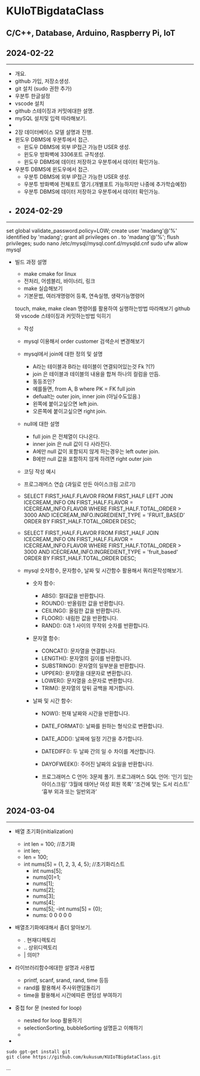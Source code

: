 # KUIoTBigdataClass
C/C++, Database, Arduino, Raspberry Pi, IoT
---
## 2024-02-22
---

- 개요.
- github 가입, 저장소생성.
- git 설치 (sudo 권한 추가) 
- 우분투 한글설정
- vscode 설치
- github 스테이징과 커밋에대한 설명.
- mySQL 설치및 입력 따라해보기.
- 
- 2장 데이터베이스 모델 설명과 진행.
- 윈도우 DBMS에 우분투에서 접근.
    - 윈도우 DBMS에 외부 IP접근 가능한 USER 생성. 
    - 윈도우 방화벽에 3306포트 규칙생성.
    - 윈도우 DBMS에 데이터 저장하고 우분투에서 데이터 확인가능.
- 우분투 DBMS에 윈도우에서 접근.
    - 우분투 DBMS에 외부 IP접근 가능한 USER 생성.
    - 우분투 방화벽에 전체포트 열기.(개별포트 가능하지만 나중에 추가학습예정)
    - 우분투 DBMS에 데이터 저장하고 우분투에서 데이터 확인가능.
- ## 2024-02-29

---

set global validate_password.policy=LOW;
create user 'madang'@'%' identified by 'madang';
grant all privileges on *.* to 'madang'@'%';
flush privileges;
sudo nano /etc/mysql/mysql.conf.d/mysqld.cnf
sudo ufw allow mysql


- 빌드 과정 설명
    - make cmake for linux
    - 전처리, 어셈블리, 바이너리, 링크
    - make 실습해보기
    - 기본문법, 여러개명령어 등록, 연속실행, 생략가능명령어

    touch, make, make clean 명령어를 활용하여 실행하는방법 따라해보기
    github와 vscode 스테이징과 커밋하는방법 익히기
    - 작성
    - mysql 이용해서 order customer 검색순서 변경해보기 
    - mysql에서 join에 대한 정의 및 설명
        - A라는 테이블과 B라는 테이블이 연결되어있는것 Fk ?(?)
        - join 은 테이블과 테이블의 내용을 합쳐 하나의 컬럼을 만듬.
        - 동등조인?
        - 예를들면, from A, B where PK = FK full join
        - defualt는 outer join, inner join (아닐수도있음.)
        - 왼쪽에 붙이고싶으면 left join.
        - 오른쪽에 붙이고싶으면 right join.
    - null에 대한 설명
        - full join 은 전체열이 다나온다.
        - inner join 은 null 값이 다 사라진다.
        - A에만 null 값이 포함되지 않게 하는경우는 left outer join.
        - B에만 null 값을 포함하지 않게 하려면 right outer join
    - 코딩 작성 예시
    - 프로그래머스 연습 (과일로 만든 아이스크림 고르기)
    - SELECT FIRST_HALF.FLAVOR
        FROM FIRST_HALF
        LEFT JOIN ICECREAM_INFO ON FIRST_HALF.FLAVOR = ICECREAM_INFO.FLAVOR
        WHERE FIRST_HALF.TOTAL_ORDER > 3000 AND ICECREAM_INFO.INGREDIENT_TYPE = 'FRUIT_BASED'
        ORDER BY FIRST_HALF.TOTAL_ORDER DESC;

    - SELECT FIRST_HALF.FLAVOR
        FROM FIRST_HALF
        JOIN ICECREAM_INFO ON FIRST_HALF.FLAVOR = ICECREAM_INFO.FLAVOR
        WHERE FIRST_HALF.TOTAL_ORDER > 3000 
        AND ICECREAM_INFO.INGREDIENT_TYPE = 'fruit_based'
        ORDER BY FIRST_HALF.TOTAL_ORDER DESC;

    - mysql 숫자함수, 문자함수, 날짜 및 시간함수 활용해서 쿼리문작성해보기.

        - 숫자 함수:
            - ABS(): 절대값을 반환합니다.
            - ROUND(): 반올림한 값을 반환합니다.
            - CEILING(): 올림한 값을 반환합니다.
            - FLOOR(): 내림한 값을 반환합니다.
            - RAND(): 0과 1 사이의 무작위 숫자를 반환합니다.
        
        - 문자열 함수:
            - CONCAT(): 문자열을 연결합니다.
            - LENGTH(): 문자열의 길이를 반환합니다.
            - SUBSTRING(): 문자열의 일부분을 반환합니다.
            - UPPER(): 문자열을 대문자로 변환합니다.
            - LOWER(): 문자열을 소문자로 변환합니다.
            - TRIM(): 문자열의 앞뒤 공백을 제거합니다.

        - 날짜 및 시간 함수:
            - NOW(): 현재 날짜와 시간을 반환합니다.
            - DATE_FORMAT(): 날짜를 원하는 형식으로 변환합니다.
            - DATE_ADD(): 날짜에 일정 기간을 추가합니다.
            - DATEDIFF(): 두 날짜 간의 일 수 차이를 계산합니다.
            - DAYOFWEEK(): 주어진 날짜의 요일을 반환합니다.

            - 프로그래머스 C 언어: 3문제 풀기. 프로그래머스 SQL 언어: ‘인기 있는 아이스크림’ ‘3월에 태어난 여성 회원 목록’ ‘조건에 맞는 도서 리스트’ ‘흉부 외과 또는 일반외과’
## 2024-03-04
---
- 배열 초기화(initialization)
    - int len = 100; //초기화
    - int len;
    - len = 100;
    - int nums[5] = {1, 2, 3, 4, 5}; //초기화리스트
        - int nums[5];
        - nums[0]=1;
        - nums[1];
        - nums[2];
        - nums[3];
        - nums[4];
        - nums[5];
    -int nums[5] = {0};
        - nums: 0 0 0 0 0
- 배열초기화에대해서 좀더 알아보기.
    - . 현재디렉토리
    - .. 상위디렉토리
    - | 의미?
- 라이브러리함수에대한 설명과 사용법
    - printf, scanf, srand, rand, time 등등
    - rand를 활용해서 주사위랜덤돌리기
    - time을 활용해서 시간에따른 랜덤성 부여하기
- 중첩 for 문 (nested for loop)
    - nested for loop 활용하기
    - selectionSorting, bubbleSorting 설명듣고 이해하기
    - 

    
- 


```shell
sudo gpt-get install git
git clone https://github.com/kukusum/KUIoTBigdataClass.git
```
...